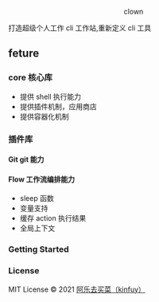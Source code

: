 <p align="center"> clown</p>

打造超级个人工作 cli 工作站,重新定义 cli 工具

## feture

### core 核心库

- 提供 shell 执行能力
- 提供插件机制，应用商店
- 提供容器化机制

### 插件库

#### Git git 能力

#### Flow 工作流编排能力

- sleep 函数
- 变量支持
- 缓存 action 执行结果
- 全局上下文

### Getting Started

### License

MIT License © 2021 [阿乐去买菜（kinfuy）](https://github.com/kinfuy)
